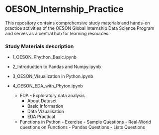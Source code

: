 # OESON_Internship_Practice
This repository contains comprehensive study materials and hands-on practice activities of the OESON Global Internship Data Science Program and serves as a central hub for learning resources.
### Study Materials description
- 1_OESON_Phython_Basic.ipynb
  
- 2_Introduction to Pandas and Numpy.ipynb
- 3_OESON_Visualization in Python.ipynb
- 4_OESON_EDA_with_Phyton.ipynb
    * EDA - Exploratory data analysis
      - About Dataset
      - Basic Information
      - Data Vizualisation
      - EDA Practical
     * Functions in Python
      - Exercise
      - Sample Questions
      - Real-World questions on Functions
      - Pandas Questions
      - Lists Questions
